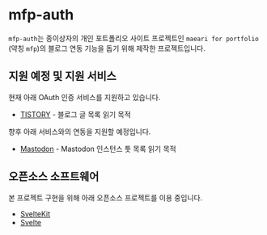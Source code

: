 # mfp-auth

`mfp-auth`는 종이상자의 개인 포트폴리오 사이트 프로젝트인 `maeari for portfolio` (약칭 `mfp`)의 블로그 연동 기능을 돕기 위해 제작한 프로젝트입니다.

## 지원 예정 및 지원 서비스

현재 아래 OAuth 인증 서비스를 지원하고 있습니다.

- [TISTORY](https://www.tistory.com/guide/api) - 블로그 글 목록 읽기 목적

향후 아래 서비스와의 연동을 지원할 예정입니다.

- [Mastodon](https://www.joinmastodon.org) - Mastodon 인스턴스 툿 목록 읽기 목적

## 오픈소스 소프트웨어

본 프로젝트 구현을 위해 아래 오픈소스 프로젝트를 이용 중입니다.

- [SvelteKit](https://kit.svelte.dev)
- [Svelte](https://svelte.dev)